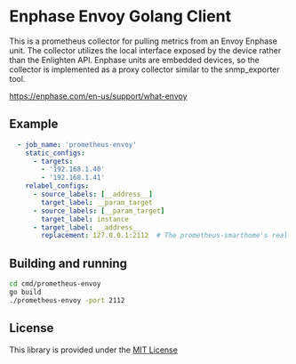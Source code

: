 # Enphase Envoy Golang Client

This is a prometheus collector for pulling metrics from an Envoy Enphase unit. The collector
utilizes the local interface exposed by the device rather than the Enlighten API. Enphase units
are embedded devices, so the collector is implemented as a proxy collector similar to the
snmp_exporter tool.

<https://enphase.com/en-us/support/what-envoy>

## Example

```yml
  - job_name: 'prometheus-envoy'
    static_configs:
      - targets:
        - '192.168.1.40'
        - '192.168.1.41'
    relabel_configs:
      - source_labels: [__address__]
        target_label: __param_target
      - source_labels: [__param_target]
        target_label: instance
      - target_label: __address__
        replacement: 127.0.0.1:2112  # The prometheus-smarthome's real hostname:port.
```

## Building and running

```sh
cd cmd/prometheus-envoy
go build
./prometheus-envoy -port 2112
```

## License

This library is provided under the [MIT License](LICENSE.md)
